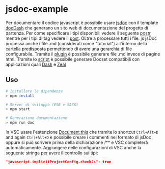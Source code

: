 # jsdoc-example

Per documentare il codice javascript è possibile usare [jsdoc](https://github.com/jsdoc/jsdoc) con il template [docDash](https://github.com/clenemt/docdash) che generano un sito web di documentazione del progetto di partenza. Per come specificare i tipi disponibili vedere il seguente [postr](https://medium.com/@trukrs/type-safe-javascript-with-jsdoc-7a2a63209b76) mentre per i tipi di tag vedere il [post](https://dzone.com/articles/introduction-jsdoc).
OLtre a processare tutti i file. js jsDoc processa anche i file .md (considerati come "tutorial") all'interno della cartella predisposta permettendo di avere una gerarchia di file configurabile.
Tramite il [plugin](https://www.npmjs.com/package/jsdoc-to-markdown) è possibile generare file .md invece di pagine html.
Tramite lo [script](https://github.com/theasta/jsdoc-dash-template) è possibile generare Docset compatibili con applicazioni quali [Dash](https://kapeli.com/dash) e [Zeal](https://zealdocs.org/)

## Uso

```sh
# Installare le dipendenze
> npm install

# Server di sviluppo (ES6 e SASS)
> npm start

# Generazione documentazione
> npm run doc

```

In VSC usare l'estenzione [Document this](https://github.com/joelday/vscode-docthis) che tramite lo shortcut `Ctrl+Alt+D` and again `Ctrl+Alt+D` è possibile creare i commenti nel formato di jsDoc oppure si può scrivere prima della dichiarazione /** e VSC completerà automaticamente. Aggiungere nelle configurazioni di VSC anche la seguente stringa per avere il controllo sui tipi:
```json
"javascript.implicitProjectConfig.checkJs": true
```
